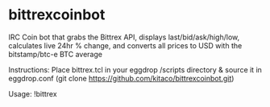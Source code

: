bittrexcoinbot
==============

IRC Coin bot that grabs the Bittrex API, displays last/bid/ask/high/low, calculates live 24hr % change, and converts all prices to USD with the bitstamp/btc-e BTC average

Instructions: Place bittrex.tcl in your eggdrop /scripts directory & source it in eggdrop.conf (git clone https://github.com/kitaco/bittrexcoinbot.git)

Usage: !bittrex <coin>
